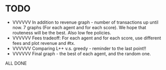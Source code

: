# TODO

- VVVVVV In addition to revenue graph - number of transactions up until now. 
  7 graphs (For each agent and for each score).
  We hope that routeness will be the best.
  Also low fee policies.
- VVVVVV Fees tradeoff:
  For each agent and for each score, use different fees and plot revenue and #tx.
- VVVVVV Comparing L++ v.s. greedy - reminder to the last point!!
- VVVVVV Final graph - the best of each agent, and the random one.

ALL DONE
